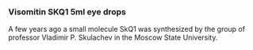 ### Visomitin SKQ1 5ml eye drops
A few years ago a small molecule SkQ1 was synthesized by the group of professor Vladimir P. Skulachev in the Moscow State University. 


<!--
**Buy-visomitin-skq1-eye-drops/Buy-Visomitin-SKQ1-eye-drops** is a ✨ _special_ ✨ repository because its `README.md` (this file) appears on your GitHub profile.
